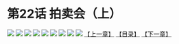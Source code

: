 # 第22话 拍卖会（上）
![](https://mhpic.xiaomingtaiji.net/comic/D/斗破苍穹拆分版/22话/1.jpg-zymk.middle.webp)
![](https://mhpic.xiaomingtaiji.net/comic/D/斗破苍穹拆分版/22话/2.jpg-zymk.middle.webp)
![](https://mhpic.xiaomingtaiji.net/comic/D/斗破苍穹拆分版/22话/3.jpg-zymk.middle.webp)
![](https://mhpic.xiaomingtaiji.net/comic/D/斗破苍穹拆分版/22话/4.jpg-zymk.middle.webp)
![](https://mhpic.xiaomingtaiji.net/comic/D/斗破苍穹拆分版/22话/5.jpg-zymk.middle.webp)
![](https://mhpic.xiaomingtaiji.net/comic/D/斗破苍穹拆分版/22话/6.jpg-zymk.middle.webp)
![](https://mhpic.xiaomingtaiji.net/comic/D/斗破苍穹拆分版/22话/7.jpg-zymk.middle.webp)
![](https://mhpic.xiaomingtaiji.net/comic/D/斗破苍穹拆分版/22话/8.jpg-zymk.middle.webp)
![](https://mhpic.xiaomingtaiji.net/comic/D/斗破苍穹拆分版/22话/9.jpg-zymk.middle.webp)
[【上一章】](./21.md)
[【目录】](./README.md)
[【下一章】](./23.md)

